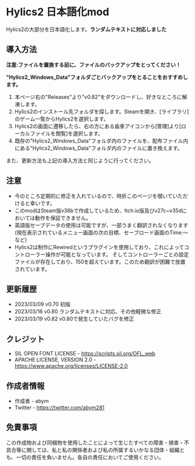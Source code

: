 # Hylics2 日本語化mod

Hylics2の大部分を日本語化します。**ランダムテキストに対応しました**

## 導入方法
**注意:ファイルを置換する前に、ファイルのバックアップをとってください！**

**"Hylics2_Windows_Data"フォルダごとバックアップをとることをおすすめします。**

1. 本ページ右の"Releases"より"v0.82"をダウンロードし、好きなところに解凍します。
2. Hylics2のインストール先フォルダを探します。Steamを開き、[ライブラリ]のゲーム一覧からHylics2を選択します。
3. Hylics2の画面に遷移したら、右の方にある歯車アイコンから[管理]より[ローカルファイルを閲覧]を選択します。
4. 既存の"Hylics2_Windows_Data"フォルダ内のファイルを、配布ファイル内にある"Hylics2_Windows_Data"フォルダ内のファイルに置き換えます。

また、更新方法も上記の導入方法と同じように行ってください。

## 注意
+ 今のところ定期的に修正を入れているので、時折このページを覗いていただけると幸いです。
+ このmodはSteam版v36bで作成しているため、Itch.io版及びv27c~v35dにおいては動作を保証できません。
+ 英語版セーブデータの使用は可能ですが、一部うまく翻訳されなくなります(現在表示されているメニュー画面の次の目標、セーブロード画面のTime:～など)
+ Hylics2は制作にRewiredというプラグインを使用しており、これによってコントローラー操作が可能となっています。 そしてコントローラーごとの設定ファイルが存在しており、150を超えています。このため翻訳が困難で放置されています。

## 更新履歴
+ 2023/03/09 v0.70 初版
+ 2023/03/16 v0.80 ランダムテキストに対応、その他軽微な修正
+ 2023/03/19 v0.82 v0.80で発生していたバグを修正

## クレジット
+ SIL OPEN FONT LICENSE - https://scripts.sil.org/OFL_web
+ APACHE LICENSE, VERSION 2.0 - https://www.apache.org/licenses/LICENSE-2.0

## 作成者情報
+ 作成者 - abym
+ Twitter - https://twitter.com/abym281

## 免責事項
この作成物および同梱物を使用したことによって生じたすべての障害・損害・不具合等に関しては、私と私の関係者および私の所属するいかなる団体・組織とも、一切の責任を負いません。各自の責任においてご使用ください。

